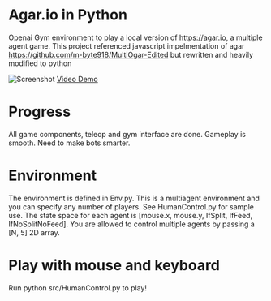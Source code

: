 # Agar.io in Python
Openai Gym environment to play a local version of https://agar.io, a multiple agent game. 
This project referenced javascript impelmentation of agar https://github.com/m-byte918/MultiOgar-Edited but rewritten and heavily modified to python

![Screenshot](https://github.com/buoyancy99/PyAgar/blob/master/img/Agar_OpenAI_Gym.gifg?raw=true)
[Video Demo](https://www.youtube.com/watch?v=Au9oQNOB0gI&feature=youtu.be)

# Progress
All game components, teleop and gym interface are done. Gameplay is smooth. Need to make bots smarter. 

# Environment
The environment is defined in Env.py. This is a multiagent environment and you can specify any number of players. See HumanControl.py for sample use. The state space for each agent is [mouse.x, mouse.y, IfSplit, IfFeed, IfNoSplitNoFeed]. You are allowed to control multiple agents by passing a [N, 5] 2D array. 

# Play with mouse and keyboard
Run python src/HumanControl.py to play!
